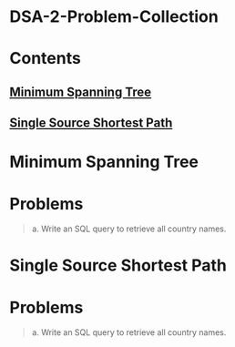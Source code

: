 # DSA-2-Problem-Collection

# Contents

## [Minimum Spanning Tree](#Problems)
## [Single Source Shortest Path](#Problems)

# Minimum Spanning Tree

# Problems

>a. Write an SQL query to retrieve all country names.<br>

# Single Source Shortest Path

# Problems
>a. Write an SQL query to retrieve all country names.<br>
